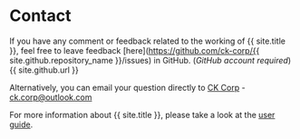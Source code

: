 # Contact
If you have any comment or feedback related to the working of {{ site.title }}, feel free to leave feedback [here](https://github.com/ck-corp/{{ site.github.repository_name }}/issues) in GitHub. (*GitHub account required*) {{ site.github.url }}

Alternatively, you can email your question directly to [CK Corp](mailto:ck.corp@outlook.com) - [ck.corp@outlook.com](mailto:ck.corp@outlook.com)

For more information about {{ site.title }}, please take a look at the [user guide](.).
